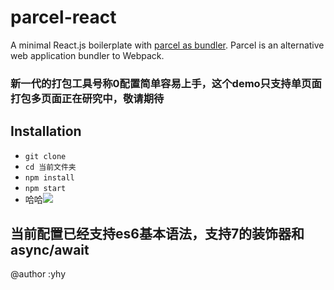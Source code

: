 # parcel-react

A minimal React.js boilerplate with [parcel as bundler](https://github.com/parcel-bundler/parcel). Parcel is an alternative web application bundler to Webpack.  
### 新一代的打包工具号称0配置简单容易上手，这个demo只支持单页面打包多页面正在研究中，敬请期待  
## Installation

* `git clone`
* `cd 当前文件夹`
* `npm install`
* `npm start`  
* 哈哈![]('./src/cat.jpg')

## 当前配置已经支持es6基本语法，支持7的装饰器和async/await  
@author :yhy
